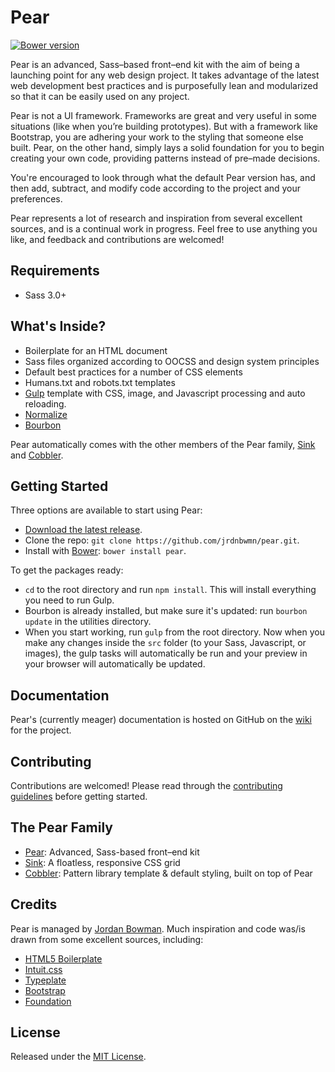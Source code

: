 # Pear
[![Bower version](https://badge.fury.io/bo/pear.svg)](http://badge.fury.io/bo/pear)

Pear is an advanced, Sass–based front–end kit with the aim of being a launching point for any web design project. It takes advantage of the latest web development best practices and is purposefully lean and modularized so that it can be easily used on any project.

Pear is not a UI framework. Frameworks are great and very useful in some situations (like when you’re building prototypes). But with a framework like Bootstrap, you are adhering your work to the styling that someone else built. Pear, on the other hand, simply lays a solid foundation for you to begin creating your own code, providing patterns instead of pre–made decisions.

You're encouraged to look through what the default Pear version has, and then add, subtract, and modify code according to the project and your preferences.

Pear represents a lot of research and inspiration from several excellent sources, and is a continual work in progress. Feel free to use anything you like, and feedback and contributions are welcomed!

## Requirements
- Sass 3.0+

## What's Inside?
- Boilerplate for an HTML document
- Sass files organized according to OOCSS and design system principles
- Default best practices for a number of CSS elements
- Humans.txt and robots.txt templates
- [Gulp](http://gulpjs.com/) template with CSS, image, and Javascript processing and auto reloading.
- [Normalize](http://necolas.github.io/normalize.css/)
- [Bourbon](https://github.com/thoughtbot/bourbon)

Pear automatically comes with the other members of the Pear family, [Sink](https://github.com/jrdnbwmn/Sink) and [Cobbler](https://github.com/jrdnbwmn/Cobbler).

## Getting Started
Three options are available to start using Pear:
- [Download the latest release](https://github.com/jrdnbwmn/pear/archive/v2.2.1.zip).
- Clone the repo: `git clone https://github.com/jrdnbwmn/pear.git`.
- Install with [Bower](http://bower.io): `bower install pear`.

To get the packages ready:
- `cd` to the root directory and run `npm install`. This will install everything you need to run Gulp.
- Bourbon is already installed, but make sure it's updated: run `bourbon update` in the utilities directory.
- When you start working, run `gulp` from the root directory. Now when you make any changes inside the `src` folder (to your Sass, Javascript, or images), the gulp tasks will automatically be run and your preview in your browser will automatically be updated.

## Documentation
Pear's (currently meager) documentation is hosted on GitHub on the [wiki](https://github.com/jrdnbwmn/Pear/wiki) for the project.

## Contributing
Contributions are welcomed! Please read through the [contributing guidelines](https://github.com/jrdnbwmn/pear/blob/master/CONTRIBUTING.md) before getting started.

## The Pear Family
- [Pear](https://github.com/jrdnbwmn/Pear): Advanced, Sass-based front–end kit
- [Sink](https://github.com/jrdnbwmn/Sink): A floatless, responsive CSS grid
- [Cobbler](https://github.com/jrdnbwmn/Cobbler): Pattern library template & default styling, built on top of Pear

## Credits
Pear is managed by [Jordan Bowman](http://jrdnbwmn.com). Much inspiration and code was/is drawn from some excellent sources, including:
- [HTML5 Boilerplate](https://github.com/h5bp/html5-boilerplate)
- [Intuit.css](http://inuitcss.com/) 
- [Typeplate](http://typeplate.com/)
- [Bootstrap](http://getbootstrap.com/)
- [Foundation](http://foundation.zurb.com/index.html)

## License
Released under the [MIT License](LICENSE.txt).